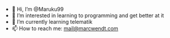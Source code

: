 - 👋 Hi, I’m @Maruku99
- 👀 I’m interested in learning to programming and get better at it
- 🌱 I’m currently learning telematik
- 📫 How to reach me: mail@marcwendt.com

<!---
Maruku99/Maruku99 is a ✨ special ✨ repository because its `README.md` (this file) appears on your GitHub profile.
You can click the Preview link to take a look at your changes.
--->
